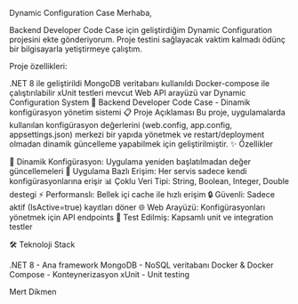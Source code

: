Dynamic Configuration Case
Merhaba,

Backend Developer Code Case için geliştirdiğim Dynamic Configuration projesini ekte gönderiyorum. Proje testini sağlayacak vaktim kalmadı ödünç bir bilgisayarla yetiştirmeye çalıştım.

Proje özellikleri:

.NET 8 ile geliştirildi
MongoDB veritabanı kullanıldı
Docker-compose ile çalıştırılabilir
xUnit testleri mevcut
Web API arayüzü var
Dynamic Configuration System 🚀 Backend Developer Code Case - Dinamik konfigürasyon yönetim sistemi 📋 Proje Açıklaması Bu proje, uygulamalarda kullanılan konfigürasyon değerlerini (web.config, app.config, appsettings.json) merkezi bir yapıda yönetmek ve restart/deployment olmadan dinamik güncelleme yapabilmek için geliştirilmiştir. ✨ Özellikler

🔄 Dinamik Konfigürasyon: Uygulama yeniden başlatılmadan değer güncellemeleri 🏢 Uygulama Bazlı Erişim: Her servis sadece kendi konfigürasyonlarına erişir 📊 Çoklu Veri Tipi: String, Boolean, Integer, Double destegi ⚡ Performanslı: Bellek içi cache ile hızlı erişim 🔒 Güvenli: Sadece aktif (IsActive=true) kayıtları döner 🌐 Web Arayüzü: Konfigürasyonları yönetmek için API endpoints 🧪 Test Edilmiş: Kapsamlı unit ve integration testler

🛠️ Teknoloji Stack

.NET 8 - Ana framework MongoDB - NoSQL veritabanı Docker & Docker Compose - Konteynerizasyon xUnit - Unit testing

Mert Dikmen
